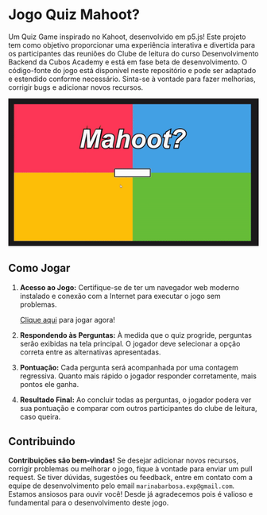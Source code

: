 # Jogo Quiz Mahoot?

Um Quiz Game inspirado no Kahoot, desenvolvido em p5.js! Este projeto tem como objetivo proporcionar uma experiência interativa e divertida para os participantes das reuniões do Clube de leitura do curso Desenvolvimento Backend da Cubos Academy e está em fase beta de desenvolvimento. O código-fonte do jogo está disponível neste repositório e pode ser adaptado e estendido conforme necessário. Sinta-se à vontade para fazer melhorias, corrigir bugs e adicionar novos recursos.
<div align='center'>
  


![GIF](https://github.com/marina-barbosa/Jogo-Quiz/blob/main/imagens/2024-01-1009-00-04-ezgif.com-crop.gif) 
</div>

## Como Jogar

1. **Acesso ao Jogo:** Certifique-se de ter um navegador web moderno instalado e conexão com a Internet para executar o jogo sem problemas.

    [Clique aqui](https://marina-barbosa.github.io/Jogo-Quiz/) para jogar agora!

2. **Respondendo às Perguntas:** À medida que o quiz progride, perguntas serão exibidas na tela principal. O jogador deve selecionar a opção correta entre as alternativas apresentadas.

3. **Pontuação:** Cada pergunta será acompanhada por uma contagem regressiva. Quanto mais rápido o jogador responder corretamente, mais pontos ele ganha.

4. **Resultado Final:** Ao concluir todas as perguntas, o jogador podera ver sua pontuação e comparar com outros participantes do clube de leitura, caso queira.


## Contribuindo

**Contribuições são bem-vindas!** Se desejar adicionar novos recursos, corrigir problemas ou melhorar o jogo, fique à vontade para enviar um pull request. Se tiver dúvidas, sugestões ou feedback, entre em contato com a equipe de desenvolvimento pelo email `marinabarbosa.exp@gmail.com`. Estamos ansiosos para ouvir você! Desde já agradecemos pois é valioso e fundamental para o desenvolvimento deste jogo. 



